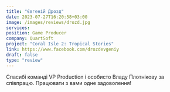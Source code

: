```yaml
---
title: "Євгеній Дрозд"
date: 2023-07-27T16:20:58+03:00
image: /images/reviews/drozd.jpg
services:
position: Game Producer
company: QuartSoft
project: "Coral Isle 2: Tropical Stories"
link: https://www.facebook.com/drozdevgeniy
draft: false
type: "review"
---
```


Спасибі команді VP Production і особисто Владу Плотнікову за співпрацю. Працювати з вами одне задоволення!